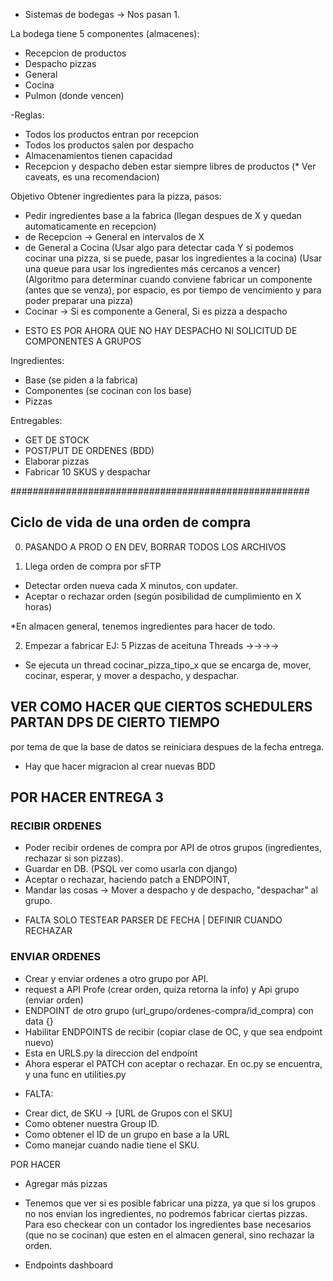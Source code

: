 - Sistemas de bodegas -> Nos pasan 1.

La bodega tiene 5 componentes (almacenes):
- Recepcion de productos
- Despacho pizzas
- General
- Cocina
- Pulmon (donde vencen)

-Reglas:
- Todos los productos entran por recepcion
- Todos los productos salen por despacho
- Almacenamientos tienen capacidad
- Recepcion y despacho deben estar siempre libres de productos (* Ver caveats, es una recomendacion)

Objetivo Obtener ingredientes para la pizza, pasos:
-  Pedir ingredientes base a la fabrica (llegan despues de X y quedan automaticamente en recepcion)
-  de Recepcion -> General en intervalos de X
-  de General a Cocina (Usar algo para detectar cada Y si podemos cocinar una pizza, si se puede, pasar los ingredientes a la cocina) (Usar una queue para usar los ingredientes más cercanos a vencer)
(Algoritmo para determinar cuando conviene fabricar un componente (antes que se venza), por espacio, es por tiempo de vencimiento y para poder preparar una pizza) 
-  Cocinar -> Si es componente a General, Si es pizza a despacho

* ESTO ES POR AHORA QUE NO HAY DESPACHO NI SOLICITUD DE COMPONENTES A GRUPOS

Ingredientes:
- Base (se piden a la fabrica)
- Componentes (se cocinan con los base)
- Pizzas

Entregables:
- GET DE STOCK
- POST/PUT DE ORDENES (BDD)
- Elaborar pizzas
- Fabricar 10 SKUS y despachar

######################################################
## Ciclo de vida de una orden de compra

0. PASANDO A PROD O EN DEV, BORRAR TODOS LOS ARCHIVOS

1. Llega orden de compra por sFTP
- Detectar orden nueva cada X minutos, con updater.
- Aceptar o rechazar orden (según posibilidad de cumplimiento en X horas)

*En almacen general, tenemos ingredientes para hacer de todo.

2. Empezar a fabricar EJ: 5 Pizzas de aceituna
Threads ->->->-> 
- Se ejecuta un thread cocinar_pizza_tipo_x que se encarga de, mover, cocinar, esperar, y mover a despacho, y despachar.

## VER COMO HACER QUE CIERTOS SCHEDULERS PARTAN DPS DE CIERTO TIEMPO
por tema de que la base de datos se reiniciara despues de la fecha entrega.


* Hay que hacer migracion al crear nuevas BDD
## POR HACER ENTREGA 3

### RECIBIR ORDENES
- Poder recibir ordenes de compra por API de otros grupos (ingredientes, rechazar si son pizzas).
- Guardar en DB. (PSQL ver como usarla con django)
- Aceptar o rechazar, haciendo patch a ENDPOINT,
- Mandar las cosas -> Mover a despacho y de despacho, "despachar" al grupo.
* FALTA SOLO TESTEAR PARSER DE FECHA | DEFINIR CUANDO RECHAZAR

### ENVIAR ORDENES
- Crear y enviar ordenes a otro grupo por API.
- request a API Profe (crear orden, quiza retorna la info) y Api grupo (enviar orden)  
- ENDPOINT de otro grupo (url_grupo/ordenes-compra/id_compra) con data {}
- Habilitar ENDPOINTS de recibir (copiar clase de OC, y que sea endpoint nuevo)
- Esta en URLS.py la direccion del endpoint
- Ahora esperar el PATCH con aceptar o rechazar.
En oc.py se encuentra, y una func en utilities.py
* FALTA: 
- Crear dict, de SKU -> [URL de Grupos con el SKU]
- Como obtener nuestra Group ID.
- Como obtener el ID de un grupo en base a la URL
- Como manejar cuando nadie tiene el SKU.

POR HACER
- Agregar más pizzas
- Tenemos que ver si es posible fabricar una pizza, ya que si los grupos no nos envian los ingredientes, no podremos fabricar ciertas pizzas. Para eso checkear con un contador los ingredientes base necesarios (que no se cocinan) que esten en el almacen general, sino rechazar la orden.

- Endpoints dashboard